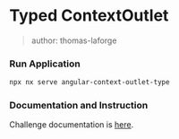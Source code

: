# Typed ContextOutlet

> author: thomas-laforge

### Run Application

```bash
npx nx serve angular-context-outlet-type
```

### Documentation and Instruction

Challenge documentation is [here](https://angular-challenges.vercel.app/challenges/angular/4-context-outlet-typed/).
